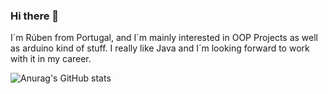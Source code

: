 ### Hi there 👋

I´m Rúben from Portugal, and I´m mainly interested in OOP Projects as well as arduino kind of stuff. I really like Java and I´m looking forward to work with it in my career.

![Anurag's GitHub stats](https://github-readme-stats.vercel.app/api?username=rubenbarbosa2023&theme=dark&show_icons=true)
